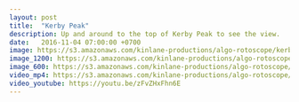 ```yaml
---
layout: post
title:  "Kerby Peak"
description: Up and around to the top of Kerby Peak to see the view.
date:   2016-11-04 07:00:00 +0700
image: https://s3.amazonaws.com/kinlane-productions/algo-rotoscope/kerbypeak/kerbypeak-still.jpg
image_1200: https://s3.amazonaws.com/kinlane-productions/algo-rotoscope/kerbypeak/kerbypeak-still-1200.png
image_600: https://s3.amazonaws.com/kinlane-productions/algo-rotoscope/kerbypeak/kerbypeak-still-600.png
video_mp4: https://s3.amazonaws.com/kinlane-productions/algo-rotoscope/kerbypeak/kerbypeak-publish-540.mp4
video_youtube: https://youtu.be/zFvZHxFhn6E
---
```

